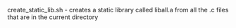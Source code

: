 <p1>create_static_lib.sh - creates a static library called liball.a from all the .c files that are in the current directory<br>
